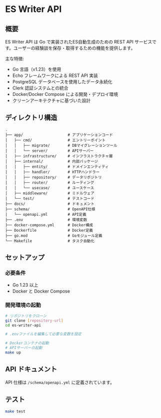 # ES Writer API

## 概要

ES Writer API は Go で実装されたES自動生成のための REST API サービスです。ユーザーの経験談を保存・取得するための機能を提供します。

主な特徴:

- Go 言語（v1.23）を使用
- Echo フレームワークによる REST API 実装
- PostgreSQL データベースを使用したデータ永続化
- Clerk 認証システムとの統合
- Docker/Docker Compose による開発・デプロイ環境
- クリーンアーキテクチャに基づいた設計

## ディレクトリ構造

```
.
├── app/                    # アプリケーションコード
│   ├── cmd/                # エントリーポイント
│   │   ├── migrate/        # DBマイグレーションツール
│   │   └── server/         # APIサーバー
│   ├── infrastructure/     # インフラストラクチャ層
│   ├── internal/           # 内部パッケージ
│   │   ├── entity/         # ドメインエンティティ
│   │   ├── handler/        # HTTPハンドラー
│   │   ├── repository/     # データリポジトリ
│   │   ├── router/         # ルーティング
│   │   └── usecase/        # ユースケース
│   ├── middleware/         # ミドルウェア
│   └── test/               # テストコード
├── docs/                   # ドキュメント
├── schema/                 # OpenAPI仕様
│   └── openapi.yml         # API定義
├── .env                    # 環境変数
├── docker-compose.yml      # Docker構成
├── Dockerfile              # Docker定義
├── go.mod                  # Goモジュール定義
└── Makefile                # タスク自動化
```

## セットアップ

### 必要条件

- Go 1.23 以上
- Docker と Docker Compose

### 開発環境の起動

```bash
# リポジトリをクローン
git clone [repository-url]
cd es-writer-api

# .envファイルを編集して必要な変数を設定

# Dockerコンテナの起動
# APIサーバーの起動
make up
```

## API ドキュメント

API 仕様は `/schema/openapi.yml` に定義されています。

## テスト

```bash
make test
```
